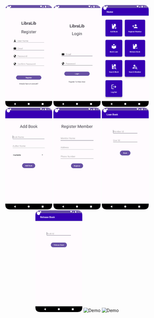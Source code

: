 <div align="center">
    <img alt="Demo" src="Interfaces/Register.png" width="30%" />
    <img alt="Demo" src="Interfaces/Login.png" width="30%" />
    <img alt="Demo" src="Interfaces/Home.png" width="30%" />
</div>
<div align="center">
    <img alt="Demo" src="Interfaces/Add_Book.png" width="30%" />
    <img alt="Demo" src="Interfaces/Register_Member.png" width="30%" />
    <img alt="Demo" src="Interfaces/Loan_Book.png" width="30%" />
</div>
<div align="center">
    <img alt="Demo" src="Interfaces/Release_Book.png" width="30%" />
    <img alt="Demo" src="Interfaces/Search_Book.png" width="30%" />
    <img alt="Demo" src="Interfaces/Search_Member.png" width="30%" />
</div>